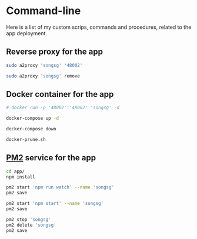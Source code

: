 # Command-line

Here is a list of my custom scrips, commands and procedures, related to the app deployment.

## Reverse proxy for the app

```bash
sudo a2proxy 'songsg' '48002'
```

```bash
sudo a2proxy 'songsg' remove
```

## Docker container for the app

```bash
# docker run -p '48002':'48002' 'songsg' -d
```

```bash
docker-compose up -d
```

```bash
docker-compose down
```

```bash
docker-prune.sh
```

## [PM2](https://www.npmjs.com/package/pm2) service for the app

```bash
cd app/
npm install
```

```bash
pm2 start 'npm run watch' --name 'songsg'
pm2 save
```

```bash
pm2 start 'npm start' --name 'songsg'
pm2 save
```

```bash
pm2 stop 'songsg'
pm2 delete 'songsg'
pm2 save
```
